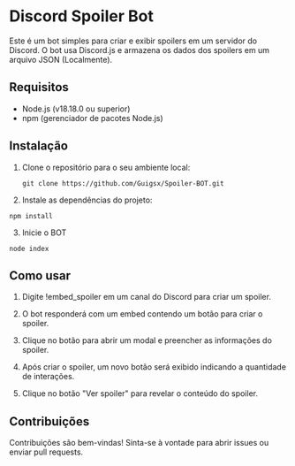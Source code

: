 # Discord Spoiler Bot

Este é um bot simples para criar e exibir spoilers em um servidor do Discord. O bot usa Discord.js e armazena os dados dos spoilers em um arquivo JSON (Localmente).

## Requisitos

- Node.js (v18.18.0 ou superior)
- npm (gerenciador de pacotes Node.js)

## Instalação

1. Clone o repositório para o seu ambiente local:

   ```
   git clone https://github.com/Guigsx/Spoiler-BOT.git
   ```
2. Instale as dependências do projeto:
```
npm install
```

3. Inicie o BOT
```
node index
```

## Como usar

1. Digite !embed_spoiler em um canal do Discord para criar um spoiler.

2. O bot responderá com um embed contendo um botão para criar o spoiler.

3. Clique no botão para abrir um modal e preencher as informações do spoiler.

4. Após criar o spoiler, um novo botão será exibido indicando a quantidade de interações.

5. Clique no botão "Ver spoiler" para revelar o conteúdo do spoiler.

## Contribuições

Contribuições são bem-vindas! Sinta-se à vontade para abrir issues ou enviar pull requests.